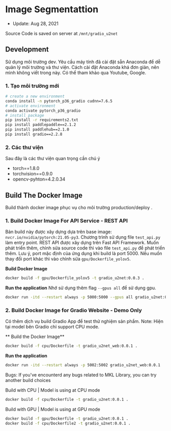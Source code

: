 # Image Segmentattion
* Update: Aug 28, 2021 

Source Code is saved on server at `/mnt/gradio_u2net` 

## Development 
Sử dụng môi trường dev. Yêu cầu máy tính đã cài đặt sẵn Anaconda để dễ quản lý môi trường và thư viện. Cách cài đặt Anaconda khá đơn giản, nên mình không viết trong này. Có thể tham khảo qua Youtube, Google. 

### 1. Tạo môi trường mới 
```bash
# create a new environment
conda install -n pytorch_p36_gradio cudnn=7.6.5
# activate environment 
conda activate pytorch_p36_gradio
# install package
pip install -r requirements2.txt 
pip install paddlepaddle==2.1.2
pip install paddlehub==2.1.0
pip install gradio==2.2.8
```

### 2. Các thư viện 
Sau đây là các thư viện quan trọng cần chú ý 
* torch==1.8.0
* torchvision==0.9.0
* opencv-pyhton=4.2.0.34


## Build The Docker Image
Build thành docker image phục vụ cho môi trường production/deploy .

### 1. Build Docker Image For API Service - REST API 
Bản build này được xây dựng dựa trên base image: `nvcr.io/nvidia/pytorch:21.05-py3`. Chương trình sử dụng file `test_api.py` làm entry point. 
REST API được xây dựng trên Fast API Framework. Muốn phát triển thêm, chỉnh sửa source code thì vào  file `test_api.py` để phát triển thêm.
Lưu ý, port mặc định của ứng dụng khi build là port 5000. Nếu muốn thay đổi port khác thì vào chỉnh sửa `gpu/Dockerfile_yolov5`. 

**Build Docker Image** 
```bash
docker build -f gpu/Dockerfile_yolov5 -t gradio_u2net:0.0.3 .
```
**Run the application**
Nhớ sử dụng thêm flag `--gpus all` để sử dụng gpu. 
```bash
docker run -itd --restart always -p 5000:5000 --gpus all gradio_u2net:0.0.3
```

### 2.  Build Docker Image for Gradio Website - Demo Only 
Có thêm dịch vụ build Gradio App để test thử nghiệm sản phẩm.
Note: Hiện tại model bên Gradio chỉ support CPU mode. 

** Build the Docker Image** 
```bash
docker build -f cpu/Dockerfile -t gradio_u2net_web:0.0.1 .
```

**Run the application**
```bash
docker run -itd --restart always -p 5002:5002 gradio_u2net_web:0.0.1

```

Bugs: If you've encounterd any bugs related to MKL Library, you can try another build choices

Build with CPU | Model is using at CPU mode

```bash
docker build -f cpu/Dockerfile -t gradio_u2net:0.0.1 .
```

Build with GPU | Model is using at GPU mode
```bash
docker build -f gpu/Dockerfile -t gradio_u2net:0.0.1 .
docker build -f cpu/Dockerfile2 -t gradio_u2net:0.0.1 .
```